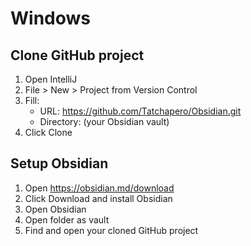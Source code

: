 # Windows

## Clone GitHub project
1. Open IntelliJ
2. File > New > Project from Version Control
3. Fill:
   - URL: https://github.com/Tatchapero/Obsidian.git
   - Directory: (your Obsidian vault)
4. Click Clone

## Setup Obsidian
1. Open https://obsidian.md/download
2. Click Download and install Obsidian
3. Open Obsidian
4. Open folder as vault
5. Find and open your cloned GitHub project